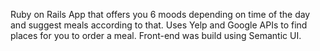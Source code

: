 Ruby on Rails App that offers you 6 moods depending on time of the day and suggest meals according to that. Uses Yelp and Google APIs to find places for you to order a meal. Front-end was build using Semantic UI.
